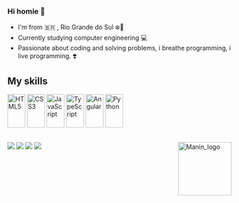 ### Hi homie 👋

- I'm from 🇧🇷 , Rio Grande do Sul ❄️🥶 
- Currently studying computer engineering 💻
- Passionate about coding and solving problems, i breathe programming, i live programming. ❣️

## My skills
<img src='https://cdn.jsdelivr.net/gh/devicons/devicon/icons/html5/html5-original.svg' alt='HTML5' width='40' height= '75' style='max-width:100%;'
style='max-width:100%;'>
</img>
<img src='https://cdn.jsdelivr.net/gh/devicons/devicon/icons/css3/css3-original.svg' alt='CSS3' width='40' height= '75' style='max-width:100%;'
style='max-width:100%;'>
</img>
<img src='https://cdn.jsdelivr.net/gh/devicons/devicon/icons/javascript/javascript-original.svg' alt='JavaScript' width='40' height= '75' style='max-width:100%;'
style='max-width:100%;'>
<img src='https://cdn.jsdelivr.net/gh/devicons/devicon/icons/typescript/typescript-original.svg' alt='TypeScript' width='40' height= '75' style='max-width:100%;'
style='max-width:100%;'>
<img src='https://cdn.jsdelivr.net/gh/devicons/devicon/icons/angularjs/angularjs-plain.svg' alt='Angular' width='40' height= '75' style='max-width:100%;'
style='max-width:100%;'>
</img>
<img src='https://cdn.jsdelivr.net/gh/devicons/devicon/icons/python/python-original.svg' alt='Python' width='40' height= '75' style='max-width:100%;'
style='max-width:100%;'>
</img>


##

<div style="display: inline_block">
  <a href='https://www.linkedin.com/in/angelo-menti-663040210/' alt='linkedin' target='_blank'><img src='https://img.shields.io/badge/LinkedIn-0077B5?style=for-the-badge&logo=linkedin&logoColor=white' target='_blank'></a><a>
  <a href='https://www.instagram.com/ymaninho54/' alt='insta' target='_blank'><img src='https://img.shields.io/badge/Instagram-E4405F?style=for-the-badge&logo=instagram&logoColor=white' target='_blank'></a><a>
  <a href='https://twitter.com/ymaninho54' alt='twitter' target='_blank'><img src='https://img.shields.io/badge/Twitter-1DA1F2?style=for-the-badge&logo=twitter&logoColor=white' target='_blank'></a><a>
  <a href='https://discord.gg/yjEc8Fd9mF' alt='discord' target='_blank'><img src='https://img.shields.io/badge/Discord-7289DA?style=for-the-badge&logo=discord&logoColor=white'></a><a>
  <img src='https://cdn.discordapp.com/attachments/820384577180663818/900857322014912562/Maninho54.gif' alt='Manin_logo' width='120' height= '120' style='max-width:100%;'
style='max-width:100%;' align='right'>
</img>
<div>
